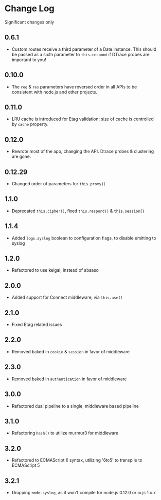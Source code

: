 # Change Log
Significant changes only

## 0.6.1
- Custom routes receive a third parameter of a Date instance. This should be passed as a sixth parameter to `this.respond` if DTrace probes are important to you!

## 0.10.0
- The `req` & `res` parameters have reversed order in all APIs to be consistent with node.js and other projects.

## 0.11.0
- LRU cache is introduced for Etag validation; size of cache is controlled by `cache` property.

## 0.12.0
- Rewrote most of the app, changing the API. Dtrace probes & clustering are gone.

## 0.12.29
- Changed order of parameters for `this.proxy()`

## 1.1.0
- Deprecated `this.cipher()`, fixed `this.respond()` & `this.session{}`

## 1.1.4
- Added `logs.syslog` boolean to configuration flags, to disable emitting to syslog

## 1.2.0
- Refactored to use keigai, instead of abaaso

## 2.0.0
- Added support for Connect middleware, via `this.use()`

## 2.1.0
- Fixed Etag related issues

## 2.2.0
- Removed baked in `cookie` & `session` in favor of middleware

## 2.3.0
- Removed baked in `authentication` in favor of middleware

## 3.0.0
- Refactored dual pipeline to a single, middleware based pipeline

## 3.1.0
- Refactoring `hash()` to utilize murmur3 for middleware

## 3.2.0
- Refactored to ECMAScript 6 syntax, utilizing '6to5' to transpile to ECMAScript 5

## 3.2.1
- Dropping `node-syslog`, as it won't compile for node.js 0.12.0 or io.js 1.x.x
